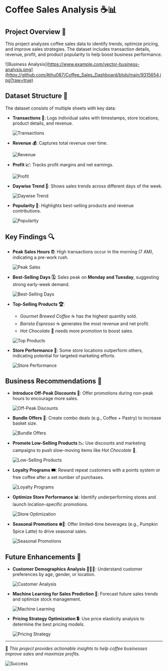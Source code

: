 # Coffee Sales Analysis ☕📊

## Project Overview 🏢
This project analyzes coffee sales data to identify trends, optimize pricing, and improve sales strategies. The dataset includes transaction details, revenue, profit, and product popularity to help boost business performance.

![Business Analysis](https://www.example.com/vector-business-analysis.png](https://github.com/Athu087/Coffee_Sales_Dashboard/blob/main/9315654.jpg?raw=true)

## Dataset Structure 📂
The dataset consists of multiple sheets with key data:
- **Transactions 📝**: Logs individual sales with timestamps, store locations, product details, and revenue.
  
  ![Transactions]([https://www.example.com/vector-transactions.png](https://github.com/Athu087/Coffee_Sales_Dashboard/blob/e751dd5154abd72a5d681a7a6594a28edd16fee4/9315654.jpg))
  
- **Revenue 💰**: Captures total revenue over time.
  
  ![Revenue](https://www.example.com/vector-revenue.png)
  
- **Profit 📈**: Tracks profit margins and net earnings.
  
  ![Profit](https://www.example.com/vector-profit.png)
  
- **Daywise Trend 📅**: Shows sales trends across different days of the week.
  
  ![Daywise Trend](https://www.example.com/vector-daywise-trend.png)
  
- **Popularity 🌟**: Highlights best-selling products and revenue contributions.
  
  ![Popularity](https://www.example.com/vector-popularity.png)

## Key Findings 🔍
- **Peak Sales Hours ⏰**: High transactions occur in the morning (7 AM), indicating a pre-work rush.
  
  ![Peak Sales](https://www.example.com/vector-peak-sales.png)
  
- **Best-Selling Days 🗓️**: Sales peak on **Monday and Tuesday**, suggesting strong early-week demand.
  
  ![Best-Selling Days](https://www.example.com/vector-best-selling-days.png)
  
- **Top-Selling Products 🏆**:
  - *Gourmet Brewed Coffee* ☕ has the highest quantity sold.
  - *Barista Espresso* ☕ generates the most revenue and net profit.
  - *Hot Chocolate* 🍫 needs more promotion to boost sales.
  
  ![Top Products](https://www.example.com/vector-top-products.png)
  
- **Store Performance 🏪**: Some store locations outperform others, indicating potential for targeted marketing efforts.
  
  ![Store Performance](https://www.example.com/vector-store-performance.png)

## Business Recommendations 📢
- **Introduce Off-Peak Discounts 🎯**: Offer promotions during non-peak hours to encourage more sales.
  
  ![Off-Peak Discounts](https://www.example.com/vector-discounts.png)
  
- **Bundle Offers 🎁**: Create combo deals (e.g., Coffee + Pastry) to increase basket size.
  
  ![Bundle Offers](https://www.example.com/vector-bundle-offers.png)
  
- **Promote Low-Selling Products 📉**: Use discounts and marketing campaigns to push slow-moving items like *Hot Chocolate* 🍫.
  
  ![Low-Selling Products](https://www.example.com/vector-low-selling-products.png)
  
- **Loyalty Programs 🎟️**: Reward repeat customers with a points system or free coffee after a set number of purchases.
  
  ![Loyalty Programs](https://www.example.com/vector-loyalty-programs.png)
  
- **Optimize Store Performance 📊**: Identify underperforming stores and launch location-specific promotions.
  
  ![Store Optimization](https://www.example.com/vector-store-optimization.png)
  
- **Seasonal Promotions ❄️🎃**: Offer limited-time beverages (e.g., Pumpkin Spice Latte) to drive seasonal sales.
  
  ![Seasonal Promotions](https://www.example.com/vector-seasonal-promotions.png)

## Future Enhancements 🚀
- **Customer Demographics Analysis 🧑‍🤝‍🧑**: Understand customer preferences by age, gender, or location.
  
  ![Customer Analysis](https://www.example.com/vector-customer-analysis.png)
  
- **Machine Learning for Sales Prediction 🤖**: Forecast future sales trends and optimize stock management.
  
  ![Machine Learning](https://www.example.com/vector-machine-learning.png)
  
- **Pricing Strategy Optimization 💲**: Use price elasticity analysis to determine the best pricing models.
  
  ![Pricing Strategy](https://www.example.com/vector-pricing-strategy.png)

---
📌 *This project provides actionable insights to help coffee businesses improve sales and maximize profits.*

![Success](https://www.example.com/vector-success.png)
